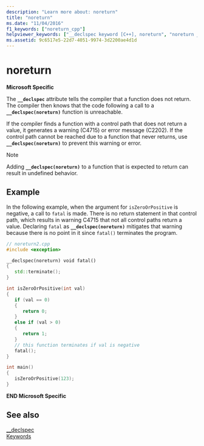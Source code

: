 ```yaml
---
description: "Learn more about: noreturn"
title: "noreturn"
ms.date: "11/04/2016"
f1_keywords: ["noreturn_cpp"]
helpviewer_keywords: ["__declspec keyword [C++], noreturn", "noreturn __declspec keyword"]
ms.assetid: 9c6517e5-22d7-4051-9974-3d2200ae4d1d
---
```

# noreturn

**Microsoft Specific**

The **`__declspec`** attribute tells the compiler that a function does not return. The compiler then knows that the code following a call to a **`__declspec(noreturn)`** function is unreachable.

If the compiler finds a function with a control path that does not return a value, it generates a warning (C4715) or error message (C2202). If the control path cannot be reached due to a function that never returns, use **`__declspec(noreturn)`** to prevent this warning or error.

> [!NOTE]
> Adding **`__declspec(noreturn)`** to a function that is expected to return can result in undefined behavior.

## Example

In the following example, when the argument for `isZeroOrPositive` is negative, a call to `fatal` is made. There is no return statement in that control path, which results in warning C4715 that not all control paths return a value. Declaring `fatal` as **`__declspec(noreturn)`** mitigates that warning because there is no point in it since `fatal()` terminates the program.

```cpp
// noreturn2.cpp
#include <exception>

__declspec(noreturn) void fatal()
{
   std::terminate();
}

int isZeroOrPositive(int val)
{
   if (val == 0)
   {
      return 0;
   }
   else if (val > 0)
   {
      return 1;
   }
   // this function terminates if val is negative
   fatal();
}

int main()
{
   isZeroOrPositive(123);
}
```

**END Microsoft Specific**

## See also

[__declspec](../cpp/declspec.md)\
[Keywords](../cpp/keywords-cpp.md)
